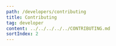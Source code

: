 ```yaml
---
path: /developers/contributing
title: Contributing
tag: developer
content: ../../../../../CONTRIBUTING.md
sortIndex: 2
---
```

